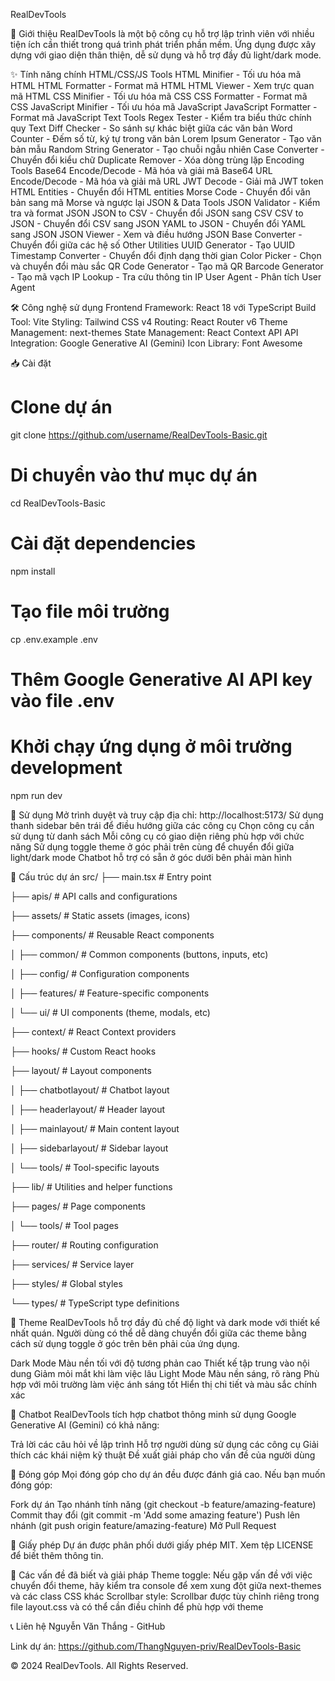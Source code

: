 RealDevTools

📌 Giới thiệu
RealDevTools là một bộ công cụ hỗ trợ lập trình viên với nhiều tiện ích cần thiết trong quá trình phát triển phần mềm. Ứng dụng được xây dựng với giao diện thân thiện, dễ sử dụng và hỗ trợ đầy đủ light/dark mode.

✨ Tính năng chính
HTML/CSS/JS Tools
HTML Minifier - Tối ưu hóa mã HTML
HTML Formatter - Format mã HTML
HTML Viewer - Xem trực quan mã HTML
CSS Minifier - Tối ưu hóa mã CSS
CSS Formatter - Format mã CSS
JavaScript Minifier - Tối ưu hóa mã JavaScript
JavaScript Formatter - Format mã JavaScript
Text Tools
Regex Tester - Kiểm tra biểu thức chính quy
Text Diff Checker - So sánh sự khác biệt giữa các văn bản
Word Counter - Đếm số từ, ký tự trong văn bản
Lorem Ipsum Generator - Tạo văn bản mẫu
Random String Generator - Tạo chuỗi ngẫu nhiên
Case Converter - Chuyển đổi kiểu chữ
Duplicate Remover - Xóa dòng trùng lặp
Encoding Tools
Base64 Encode/Decode - Mã hóa và giải mã Base64
URL Encode/Decode - Mã hóa và giải mã URL
JWT Decode - Giải mã JWT token
HTML Entities - Chuyển đổi HTML entities
Morse Code - Chuyển đổi văn bản sang mã Morse và ngược lại
JSON & Data Tools
JSON Validator - Kiểm tra và format JSON
JSON to CSV - Chuyển đổi JSON sang CSV
CSV to JSON - Chuyển đổi CSV sang JSON
YAML to JSON - Chuyển đổi YAML sang JSON
JSON Viewer - Xem và điều hướng JSON
Base Converter - Chuyển đổi giữa các hệ số
Other Utilities
UUID Generator - Tạo UUID
Timestamp Converter - Chuyển đổi định dạng thời gian
Color Picker - Chọn và chuyển đổi màu sắc
QR Code Generator - Tạo mã QR
Barcode Generator - Tạo mã vạch
IP Lookup - Tra cứu thông tin IP
User Agent - Phân tích User Agent

🛠️ Công nghệ sử dụng
Frontend Framework: React 18 với TypeScript
Build Tool: Vite
Styling: Tailwind CSS v4
Routing: React Router v6
Theme Management: next-themes
State Management: React Context API
API Integration: Google Generative AI (Gemini)
Icon Library: Font Awesome

📥 Cài đặt

# Clone dự án
git clone https://github.com/username/RealDevTools-Basic.git

# Di chuyển vào thư mục dự án
cd RealDevTools-Basic

# Cài đặt dependencies
npm install

# Tạo file môi trường
cp .env.example .env
# Thêm Google Generative AI API key vào file .env

# Khởi chạy ứng dụng ở môi trường development
npm run dev

🚀 Sử dụng
Mở trình duyệt và truy cập địa chỉ: http://localhost:5173/
Sử dụng thanh sidebar bên trái để điều hướng giữa các công cụ
Chọn công cụ cần sử dụng từ danh sách
Mỗi công cụ có giao diện riêng phù hợp với chức năng
Sử dụng toggle theme ở góc phải trên cùng để chuyển đổi giữa light/dark mode
Chatbot hỗ trợ có sẵn ở góc dưới bên phải màn hình

📂 Cấu trúc dự án
src/
├── main.tsx               # Entry point

├── apis/                  # API calls and configurations

├── assets/                # Static assets (images, icons)

├── components/            # Reusable React components

│   ├── common/            # Common components (buttons, inputs, etc)

│   ├── config/            # Configuration components

│   ├── features/          # Feature-specific components

│   └── ui/                # UI components (theme, modals, etc)

├── context/               # React Context providers

├── hooks/                 # Custom React hooks

├── layout/                # Layout components

│   ├── chatbotlayout/     # Chatbot layout

│   ├── headerlayout/      # Header layout

│   ├── mainlayout/        # Main content layout

│   ├── sidebarlayout/     # Sidebar layout

│   └── tools/             # Tool-specific layouts

├── lib/                   # Utilities and helper functions

├── pages/                 # Page components

│   └── tools/             # Tool pages

├── router/                # Routing configuration

├── services/              # Service layer

├── styles/                # Global styles

└── types/                 # TypeScript type definitions


🎨 Theme
RealDevTools hỗ trợ đầy đủ chế độ light và dark mode với thiết kế nhất quán. Người dùng có thể dễ dàng chuyển đổi giữa các theme bằng cách sử dụng toggle ở góc trên bên phải của ứng dụng.

Dark Mode
Màu nền tối với độ tương phản cao
Thiết kế tập trung vào nội dung
Giảm mỏi mắt khi làm việc lâu
Light Mode
Màu nền sáng, rõ ràng
Phù hợp với môi trường làm việc ánh sáng tốt
Hiển thị chi tiết và màu sắc chính xác

🤖 Chatbot
RealDevTools tích hợp chatbot thông minh sử dụng Google Generative AI (Gemini) có khả năng:

Trả lời các câu hỏi về lập trình
Hỗ trợ người dùng sử dụng các công cụ
Giải thích các khái niệm kỹ thuật
Đề xuất giải pháp cho vấn đề của người dùng

👥 Đóng góp
Mọi đóng góp cho dự án đều được đánh giá cao. Nếu bạn muốn đóng góp:

Fork dự án
Tạo nhánh tính năng (git checkout -b feature/amazing-feature)
Commit thay đổi (git commit -m 'Add some amazing feature')
Push lên nhánh (git push origin feature/amazing-feature)
Mở Pull Request

📄 Giấy phép
Dự án được phân phối dưới giấy phép MIT. Xem tệp LICENSE để biết thêm thông tin.

🔧 Các vấn đề đã biết và giải pháp
Theme toggle: Nếu gặp vấn đề với việc chuyển đổi theme, hãy kiểm tra console để xem xung đột giữa next-themes và các class CSS khác
Scrollbar style: Scrollbar được tùy chỉnh riêng trong file layout.css và có thể cần điều chỉnh để phù hợp với theme

📞 Liên hệ
Nguyễn Văn Thắng - GitHub

Link dự án: https://github.com/ThangNguyen-priv/RealDevTools-Basic

© 2024 RealDevTools. All Rights Reserved.